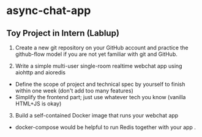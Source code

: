 # async-chat-app

## Toy Project in Intern (Lablup)

 1. Create a new git repository on your GitHub account and practice the github-flow model if you are not yet familiar with git and GitHub.

2. Write a simple multi-user single-room realtime webchat app using aiohttp and aioredis
  - Define the scope of project and technical spec by yourself to finish within one week (don't add too many features)
  - Simplify the frontend part; just use whatever tech you know (vanilla HTML+JS is okay)

3. Build a self-contained Docker image that runs your webchat app
  - docker-compose would be helpful to run Redis together with your app
.
